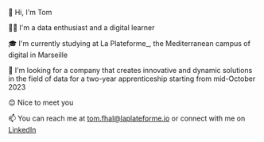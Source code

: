 👋 Hi, I'm Tom

👨‍💻 I'm a data enthusiast and a digital learner

🎓 I'm currently studying at La Plateforme_, the Mediterranean campus of digital in Marseille

🚀 I'm looking for a company that creates innovative and dynamic solutions in the field of data for a two-year apprenticeship starting from mid-October 2023

😊 Nice to meet you

📫 You can reach me at tom.fhal@laplateforme.io or connect with me on [LinkedIn](https://www.linkedin.com/in/tom-fhal/)
